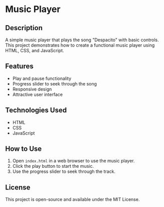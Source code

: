 # Music Player

## Description
A simple music player that plays the song "Despacito" with basic controls. This project demonstrates how to create a functional music player using HTML, CSS, and JavaScript.

## Features
- Play and pause functionality
- Progress slider to seek through the song
- Responsive design
- Attractive user interface

## Technologies Used
- HTML
- CSS
- JavaScript

## How to Use
1. Open `index.html` in a web browser to use the music player.
2. Click the play button to start the music.
3. Use the progress slider to seek through the track.

## License
This project is open-source and available under the MIT License.
